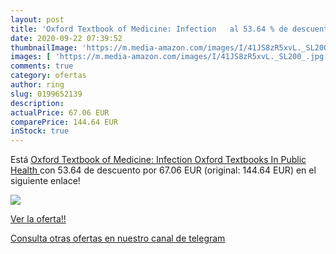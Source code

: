 ```yaml
---
layout: post
title: 'Oxford Textbook of Medicine: Infection   al 53.64 % de descuento'
date: 2020-09-22 07:39:52
thumbnailImage: 'https://m.media-amazon.com/images/I/41JS8zR5xvL._SL200_.jpg'
images: [ 'https://m.media-amazon.com/images/I/41JS8zR5xvL._SL200_.jpg' ]
comments: true
category: ofertas
author: ring
slug: 0199652139
description:
actualPrice: 67.06 EUR
comparePrice: 144.64 EUR
inStock: true
---
```


Está [Oxford Textbook of Medicine: Infection  Oxford Textbooks In Public Health ](https://www.amazon.com/dp/0199652139/?tag=redken08-20) con 53.64 de descuento por 67.06 EUR (original: 144.64 EUR) en el siguiente enlace!

[![](https://m.media-amazon.com/images/I/41JS8zR5xvL._SL200_.jpg)](https://www.amazon.com/dp/0199652139/?tag=redken08-20)

[Ver la oferta!!](https://www.amazon.com/dp/0199652139/?tag=redken08-20)

[Consulta otras ofertas en nuestro canal de telegram](https://t.me/s/ofertas25)
